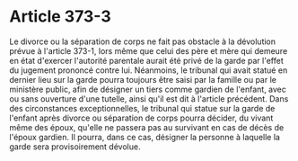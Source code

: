 # Article 373-3

Le divorce ou la séparation de corps ne fait pas obstacle à la dévolution prévue à l'article 373-1, lors même que celui des père et mère qui demeure en état d'exercer l'autorité parentale aurait été privé de la garde par l'effet du jugement prononcé contre lui.   Néanmoins, le tribunal qui avait statué en dernier lieu sur la garde pourra toujours être saisi par la famille ou par le ministère public, afin de désigner un tiers comme gardien de l'enfant, avec ou sans ouverture d'une tutelle, ainsi qu'il est dit à l'article précédent.   Dans des circonstances exceptionnelles, le tribunal qui statue sur la garde de l'enfant après divorce ou séparation de corps pourra décider, du vivant même des époux, qu'elle ne passera pas au survivant en cas de décès de l'époux gardien. Il pourra, dans ce cas, désigner la personne à laquelle la garde sera provisoirement dévolue.